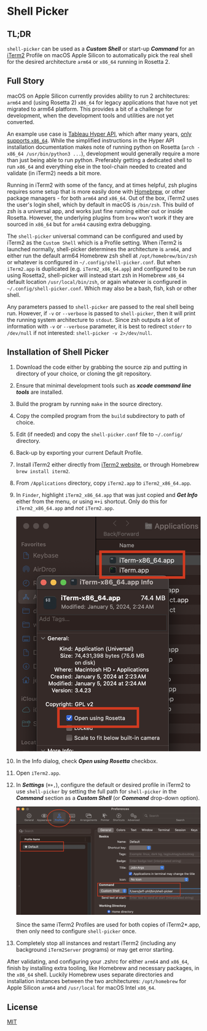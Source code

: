 # Shell Picker

## TL;DR
`shell-picker` can be used as a ***Custom Shell*** or start-up ***Command*** for an [iTerm2](https://iterm2.com/) Profile on macOS Apple Silicon to automatically pick the real shell for the desired architecture `arm64` or `x86_64` running in Rosetta 2.

## Full Story
macOS on Apple Silicon currently provides ability to run 2 architectures: `arm64` and (using Rosetta 2) `x86_64` for legacy applications that have not yet migrated to arm64 platform.  This provides a bit of a challenge for development, when the development tools and utilities are not yet converted.

An example use case is [Tableau Hyper API](https://pypi.org/project/tableauhyperapi/), which after many years, [only supports `x86_64`](https://tableau.github.io/hyper-db/docs/installation). While the simplified instructions in the Hyper API installation documentation makes note of running python on Rosetta (`arch -x86_64 /usr/bin/python3 ...`), development would generally require a more than just being able to run python.  Preferably getting a dedicated shell to run `x86_64` and everything else in the tool-chain needed to created and validate (in iTerm2) needs a bit more.

Running in iTerm2 with some of the fancy, and at times helpful, zsh plugins requires some setup that is more easily done with [Homebrew](https://brew.sh/), or other package managers - for both `arm64` and `x86_64`. Out of the box, iTerm2 uses the user's login shell, which by default in macOS is `/bin/zsh`. This build of zsh is a universal app, and works just fine running either out or inside Rosetta.  However, the underlying plugins from `brew` won't work if they are sourced in `x86_64` but for `arm64` causing extra debugging.

The `shell-picker` universal command can be configured and used by iTerm2 as the `Custom Shell` which is a Profile setting.  When iTerm2 is launched normally, shell-picker determines the architecture is `arm64`, and either run the default arm64 Homebrew zsh shell at `/opt/homebrew/bin/zsh` or whatever is configured in `~/.config/shell-picker.conf`.  But when `iTerm2.app` is duplicated (e.g. `iTerm2_x86_64.app`) and configured to be run using Rosetta2, shell-picker will instead start zsh in Homebrew `x86_64` default location `/usr/local/bin/zsh`, or again whatever is configured in `~/.config/shell-picker.conf`. Which may also be a bash, fish, ksh or other shell.

Any parameters passed to `shell-picker` are passed to the real shell being run. However, if `-v` or `--verbose` is passed to `shell-picker`, then it will print the running system architecture to `stdout`. Since zsh outputs a lot of information with `-v` or `--verbose` parameter, it is best to redirect `stderr` to `/dev/null` if not interested: `shell-picker -v 2>/dev/null`.

## Installation of Shell Picker

1. Download the code either by grabbing the source zip and putting in directory of your choice, or cloning the git repository.
2. Ensure that minimal development tools such as ***xcode command line tools*** are installed.
3. Build the program by running `make` in the source directory.
4. Copy the compiled program from the `build` subdirectory to path of choice.
5. Edit (if needed) and copy the `shell-picker.conf` file to `~/.config/` directory.
6. Back-up by exporting your current Default Profile.
7. Install iTerm2 either directly from [iTerm2 website](https://iterm2.com/), or through Homebrew `brew install iterm2`.
8. From `/Applications` directory, copy `iTerm2.app` to `iTerm2_x86_64.app`.
9. In `Finder`, highlight `iTerm2_x86_64.app` that was just copied and ***Get Info*** either from the menu, or using `⌘+i` shortcut. Only do this for `iTerm2_x86_64.app` and *not* `iTerm2.app`.
    
    ![iTerm2 App Setup screenshot](./README_images/iterm_config.png "iTerm2 App Setup")
    
10. In the Info dialog, check ***Open using Rosetta*** checkbox.
11. Open `iTerm2.app`.
12. In ***Settings*** (`⌘+,`), configure the default or desired profile in iTerm2 to use `shell-picker` by setting the full path for `shell-picker` in the ***Command*** section as a ***Custom Shell*** (or ***Command*** drop-down option).
    
    ![iTerm2 Profile Setup screenshot](./README_images/iterm_config-2.png "iTerm2 Profile Setup")
    
    Since the same iTerm2 Profiles are used for both copies of iTerm2*.app, then only need to configure `shell-picker` once.
13. Completely stop all instances and restart iTerm2 (including any background `iTerm2Server` programs) or may get error starting.

After validating, and configuring your .zshrc for either `arm64` and `x86_64`, finish by installing extra tooling, like Homebrew and necessary packages, in the `x86_64` shell.  Luckily Homebrew uses separate directories and installation instances between the two architectures: `/opt/homebrew` for Apple Silicon `arm64` and `/usr/local` for macOS Intel `x86_64`.

License
----
[MIT](./LICENSE)
